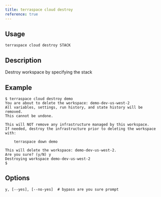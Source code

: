 ```yaml
---
title: terraspace cloud destroy
reference: true
---
```


## Usage

    terraspace cloud destroy STACK

## Description

Destroy workspace by specifying the stack

## Example

    $ terraspace cloud destroy demo
    You are about to delete the workspace: demo-dev-us-west-2
    All variables, settings, run history, and state history will be removed.
    This cannot be undone.

    This will NOT remove any infrastructure managed by this workspace.
    If needed, destroy the infrastructure prior to deleting the workspace with:

        terraspace down demo

    This will delete the workspace: demo-dev-us-west-2.
    Are you sure? (y/N) y
    Destroying workspace demo-dev-us-west-2
    $


## Options

```
y, [--yes], [--no-yes]  # bypass are you sure prompt
```

